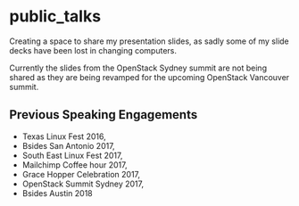 # public_talks
Creating a space to share my presentation slides, as sadly some of my slide decks have been lost in changing computers. 

Currently the slides from the OpenStack Sydney summit are not being shared as they are being revamped for the upcoming OpenStack Vancouver summit. 

## Previous Speaking Engagements 
* Texas Linux Fest 2016,
* Bsides San Antonio 2017,
* South East Linux Fest 2017,
* Mailchimp Coffee hour 2017,
* Grace Hopper Celebration 2017,
* OpenStack Summit Sydney 2017,
* Bsides Austin 2018
